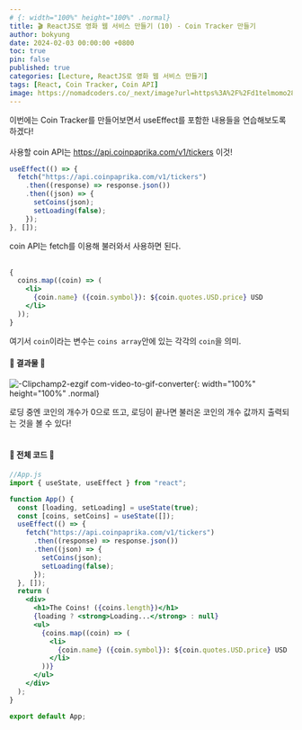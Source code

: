 ```yaml
---
# {: width="100%" height="100%" .normal}
title: 🎬 ReactJS로 영화 웹 서비스 만들기 (10) - Coin Tracker 만들기
author: bokyung
date: 2024-02-03 00:00:00 +0800
toc: true
pin: false
published: true
categories: [Lecture, ReactJS로 영화 웹 서비스 만들기]
tags: [React, Coin Tracker, Coin API]
image: https://nomadcoders.co/_next/image?url=https%3A%2F%2Fd1telmomo28umc.cloudfront.net%2Fmedia%2Fpublic%2Fthumbnails%2Freact-for-beginners.jpeg&w=1920&q=75
---
```


이번에는 Coin Tracker를 만들어보면서 useEffect를 포함한 내용들을 연습해보도록 하겠다!
<br>
<br>
사용할 coin API는 <https://api.coinpaprika.com/v1/tickers> 이것!

```jsx
useEffect(() => {
  fetch("https://api.coinpaprika.com/v1/tickers")
    .then((response) => response.json())
    .then((json) => {
      setCoins(json);
      setLoading(false);
    });
}, []);
```

coin API는 fetch를 이용해 불러와서 사용하면 된다.
<br>
<br>

```jsx
{
  coins.map((coin) => (
    <li>
      {coin.name} ({coin.symbol}): ${coin.quotes.USD.price} USD
    </li>
  ));
}
```

여기서 `coin`이라는 변수는 `coins array`안에 있는 각각의 `coin`을 의미.

#### **🔽 결과물 🔽**

![-Clipchamp2-ezgif com-video-to-gif-converter](https://github.com/bokyung39/intro-me/assets/72790694/93a561cc-70a7-4267-96b8-b36f7249b10f){: width="100%" height="100%" .normal}

로딩 중엔 코인의 개수가 0으로 뜨고, 로딩이 끝나면 불러온 코인의 개수 값까지 출력되는 것을 볼 수 있다!
<br>
<br>

#### **🔽 전체 코드 🔽**

```jsx
//App.js
import { useState, useEffect } from "react";

function App() {
  const [loading, setLoading] = useState(true);
  const [coins, setCoins] = useState([]);
  useEffect(() => {
    fetch("https://api.coinpaprika.com/v1/tickers")
      .then((response) => response.json())
      .then((json) => {
        setCoins(json);
        setLoading(false);
      });
  }, []);
  return (
    <div>
      <h1>The Coins! ({coins.length})</h1>
      {loading ? <strong>Loading...</strong> : null}
      <ul>
        {coins.map((coin) => (
          <li>
            {coin.name} ({coin.symbol}): ${coin.quotes.USD.price} USD
          </li>
        ))}
      </ul>
    </div>
  );
}

export default App;
```
